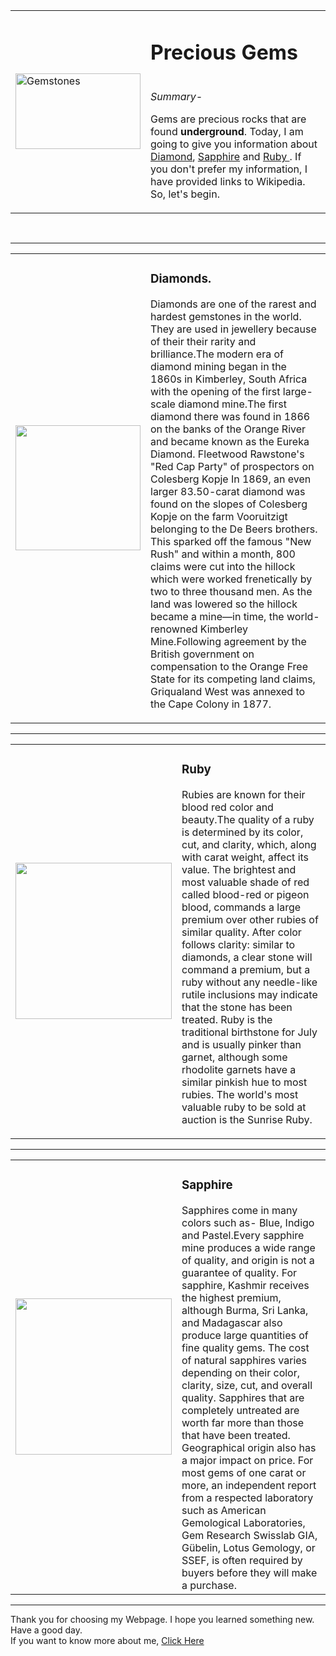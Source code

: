 <!DOCTYPE html>
<html lang="en" dir="ltr">
  <head>
    <meta charset="utf-8">
    <title>Precious Gems</title>
  </head>
<body>
<table>
<td><img src="https://external-content.duckduckgo.com/iu/?u=https%3A%2F%2Ftse2.mm.bing.net%2Fth%3Fid%3DOIP.TWYcZbHpAoKQ-8EceBE4JgHaHa%26pid%3DApi&f=1" width="200" height="121"alt="Gemstones"></td>
<td><h1>Precious Gems</h1>
<br>
<em>Summary-</em>
<p>Gems are precious rocks that are found <strong>underground</strong>. Today, I am
going to give you information about <a href="https://en.wikipedia.org/wiki/Diamond">Diamond</a>, <a href="https://en.wikipedia.org/wiki/Sapphire">Sapphire</a>
and <a href="https://en.wikipedia.org/wiki/Ruby">Ruby </a>. If you don't prefer
my information, I have provided links to Wikipedia. So, let's begin.</p> </td>
</table>
<br>
<hr size="3" noshade>
<table>
<td><img src="https://external-content.duckduckgo.com/iu/?u=https%3A%2F%2Ftse4.mm.bing.net%2Fth%3Fid%3DOIP.7Fm5jvVJCvI94kmFlI05NAHaHa%26pid%3DApi&f=1" width="200" alt=""></td>
<td><h3>Diamonds.</h3>
<p>Diamonds are one of the rarest and hardest gemstones in the world. They are used in jewellery
because of their their rarity and brilliance.The modern era of diamond mining began in the 1860s in Kimberley, South Africa with the opening of the first large-scale diamond mine.The first diamond there was found in 1866 on the banks of the Orange River and became known as the Eureka Diamond.
Fleetwood Rawstone's "Red Cap Party" of prospectors on Colesberg Kopje
In 1869, an even larger 83.50-carat diamond was found on the slopes of Colesberg Kopje on the farm Vooruitzigt belonging to the De Beers brothers. This sparked off the famous "New Rush" and within a month, 800 claims were cut into the hillock which were worked frenetically by two to three thousand men. As the land was lowered so the hillock became a mine—in time, the world-renowned Kimberley Mine.Following agreement by the British government on compensation to the Orange Free State for its competing land claims, Griqualand West was annexed to the Cape Colony in 1877.</p></td>
</table>
<hr size="3" noshade>
 <table>
<td><img src="https://external-content.duckduckgo.com/iu/?u=https%3A%2F%2Ftse4.mm.bing.net%2Fth%3Fid%3DOIP.dQVoJA700ndYbaIQjzUSjQHaHa%26pid%3DApi&f=1" width="250" alt=""> </td></img>
<td><h3>Ruby</h3>
  <p>Rubies are known for their blood red color and beauty.The quality of a ruby is
 determined by its color, cut, and clarity, which, along with carat weight, affect
its value. The brightest and most valuable shade of red called blood-red or pigeon blood,
commands a large premium over other rubies of similar quality. After color follows
clarity: similar to diamonds, a clear stone will command a premium, but a ruby
without any needle-like rutile inclusions may indicate that the stone has been treated.
Ruby is the traditional birthstone for July and is usually pinker than garnet,
although some rhodolite garnets have a similar pinkish hue to most rubies.
The world's most valuable ruby to be sold at auction is the Sunrise Ruby.</p>
</td>
</table>
<hr size="3" noshade>
<table>
<td> <img src="https://external-content.duckduckgo.com/iu/?u=https%3A%2F%2Ftse1.mm.bing.net%2Fth%3Fid%3DOIP.cWl2EF0Zab5WevVwzPppVAHaG2%26pid%3DApi&f=1" width="250" alt="">
<td><h3>Sapphire</h3>
  Sapphires come in many colors such as- Blue, Indigo and Pastel.Every sapphire
  mine produces a wide range of quality, and origin is not a guarantee of quality.
   For sapphire, Kashmir receives the highest premium, although Burma, Sri Lanka,
   and Madagascar also produce large quantities of fine quality gems.
The cost of natural sapphires varies depending on their color, clarity, size, cut,
 and overall quality. Sapphires that are completely untreated are worth far more
 than those that have been treated. Geographical origin also has a major impact
 on price. For most gems of one carat or more, an independent report from a respected
  laboratory such as American Gemological Laboratories, Gem Research Swisslab
 GIA, Gübelin, Lotus Gemology, or SSEF, is often required by buyers before
  they will make a purchase.
</td>
</table>
<hr size="3" noshade>
Thank you for choosing my Webpage. I hope you learned something new. Have a good day.
<br>
If you want to know more about me, <a href="siddewri.github.io/cv/">Click Here</a>
</body>
</html>
